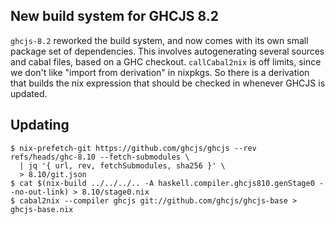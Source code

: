 New build system for GHCJS 8.2
---

`ghcjs-8.2` reworked the build system, and now comes with its own
small package set of dependencies. This involves autogenerating
several sources and cabal files, based on a GHC
checkout. `callCabal2nix` is off limits, since we don't like "import
from derivation" in nixpkgs. So there is a derivation that builds the
nix expression that should be checked in whenever GHCJS is updated.

Updating
---

```
$ nix-prefetch-git https://github.com/ghcjs/ghcjs --rev refs/heads/ghc-8.10 --fetch-submodules \
  | jq '{ url, rev, fetchSubmodules, sha256 }' \
  > 8.10/git.json
$ cat $(nix-build ../../../.. -A haskell.compiler.ghcjs810.genStage0 --no-out-link) > 8.10/stage0.nix
$ cabal2nix --compiler ghcjs git://github.com/ghcjs/ghcjs-base > ghcjs-base.nix
```

